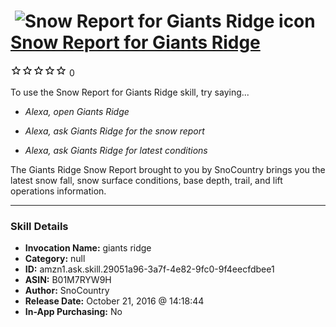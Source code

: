 # &nbsp;<img src="skill_icon" alt="Snow Report for Giants Ridge icon" width="36"> [Snow Report for Giants Ridge](http://alexa.amazon.com/#skills/amzn1.ask.skill.29051a96-3a7f-4e82-9fc0-9f4eecfdbee1)
![0 stars](../../images/ic_star_border_black_18dp_1x.png)![0 stars](../../images/ic_star_border_black_18dp_1x.png)![0 stars](../../images/ic_star_border_black_18dp_1x.png)![0 stars](../../images/ic_star_border_black_18dp_1x.png)![0 stars](../../images/ic_star_border_black_18dp_1x.png) 0

To use the Snow Report for Giants Ridge skill, try saying...

* *Alexa, open Giants Ridge*

* *Alexa, ask Giants Ridge for the snow report*

* *Alexa, ask Giants Ridge for latest conditions*

The Giants Ridge Snow Report brought to you by SnoCountry brings you the latest snow fall, snow surface conditions,  base depth, trail, and lift operations information.

***

### Skill Details

* **Invocation Name:** giants ridge
* **Category:** null
* **ID:** amzn1.ask.skill.29051a96-3a7f-4e82-9fc0-9f4eecfdbee1
* **ASIN:** B01M7RYW9H
* **Author:** SnoCountry
* **Release Date:** October 21, 2016 @ 14:18:44
* **In-App Purchasing:** No
